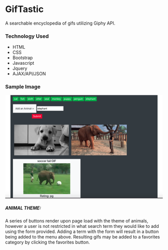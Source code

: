# GifTastic
A searchable encyclopedia of gifs utilizing Giphy API.

### Technology Used
* HTML
* CSS
* Bootstrap
* Javascript
* Jquery
* AJAX/API/JSON

### Sample Image
![screenshot](/giftastic.png)

##### ANIMAL THEME:

A series of buttons render upon page load with the theme of animals, however a user is not restricted in what search term they would like to add using the form provided.  Adding a term with the form will result in a button being added to the menu above.  Resulting gifs may be added to a favorites category by clicking the favorites button.
